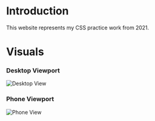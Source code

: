 # Introduction

This website represents my CSS practice work from 2021.


# Visuals

### Desktop Viewport
![Desktop View](https://github.com/qian-27/CSS-My-Web/assets/83451817/f839a924-becc-46ee-aa01-42b9115c452c)

### Phone Viewport
![Phone View](https://github.com/qian-27/CSS-My-Web/assets/83451817/e7b084b3-e043-46dc-b3cf-b33631cb7390)
